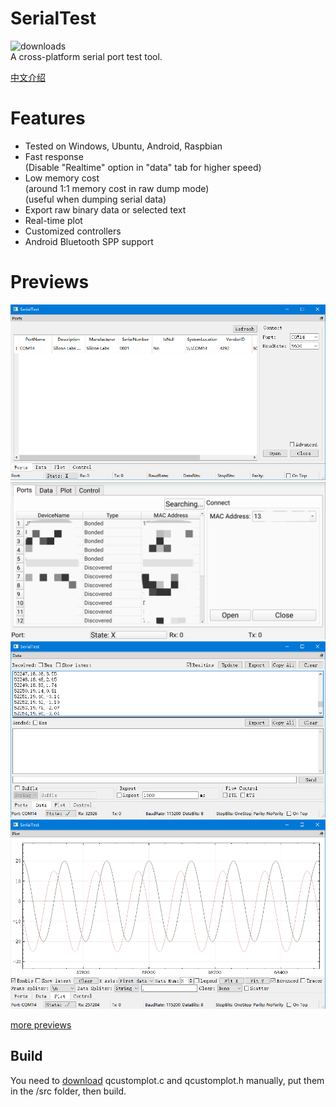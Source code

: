# SerialTest
![downloads](https://img.shields.io/github/downloads/wh201906/SerialTest/total)  
A cross-platform serial port test tool.  

[中文介绍](doc/README/README_zh_CN.md)  

# Features
+ Tested on Windows, Ubuntu, Android, Raspbian  
+ Fast response  
(Disable "Realtime" option in "data" tab for higher speed)  
+ Low memory cost  
(around 1:1 memory cost in raw dump mode)  
(useful when dumping serial data)  
+ Export raw binary data or selected text  
+ Real-time plot  
+ Customized controllers  
+ Android Bluetooth SPP support  

# Previews
![port](doc/previews/port.png)  
![port_android](doc/previews/port_android.jpg)  
![data](doc/previews/data.png)  
![plot](doc/previews/plot.png)  

[more previews](doc/previews/previews.md)  

## Build
You need to [download](https://www.qcustomplot.com/release/2.1.0fixed/QCustomPlot-source.tar.gz) qcustomplot.c and qcustomplot.h manually, put them in the /src folder, then build.  